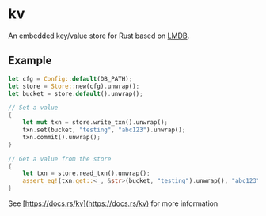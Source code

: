 # kv

An embedded key/value store for Rust based on [LMDB](https://github.com/LMDB/lmdb).


## Example


```rust
let cfg = Config::default(DB_PATH);
let store = Store::new(cfg).unwrap();
let bucket = store.default().unwrap();

// Set a value
{
    let mut txn = store.write_txn().unwrap();
    txn.set(bucket, "testing", "abc123").unwrap();
    txn.commit().unwrap();
}

// Get a value from the store
{
    let txn = store.read_txn().unwrap();
    assert_eq!(txn.get::<_, &str>(bucket, "testing").unwrap(), "abc123");
}
```

See [https://docs.rs/kv](https://docs.rs/kv) for more information


